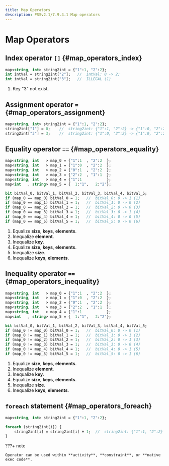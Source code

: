 ```yaml
---
title: Map Operators
description: PSSv2.1/7.9.4.1 Map operators
---
```


# Map Operators

## Index operator `[]` {#map_operators_index}
```sv linenums="1"
map<string, int> string2int = {"1":1, "2":2};
int intVal = string2int["2"];   //  intVal: 0 -> 2;
int intVal = string2int["3"];   //  ILLEGAL (1)
```

1. Key "3" not exist.

## Assignment operator `=` {#map_operators_assignment}
```sv linenums="1"
map<string, int> string2int = {"1":1, "2":2};
string2int["1"] = 0;    //  string2int: {"1":1, "2":2} -> {"1":0, "2":2}
string2int["3"] = 3;    //  string2int: {"1":0, "2":2} -> {"1":0, "2":2, "3":3}
```

## Equality operator `==` {#map_operators_equality}
```sv linenums="1"
map<string, int   > map_0 = {"1":1  , "2":2  };
map<string, int   > map_1 = {"1":0  , "2":2  };
map<string, int   > map_2 = {"0":1  , "2":2  };
map<string, int   > map_3 = {"2":2  , "1":1  };
map<string, int   > map_4 = {"1":1           };
map<int   , string> map_5 = {  1:"1",   2:"2"};

bit bitVal_0, bitVal_1, bitVal_2, bitVal_3, bitVal_4, bitVal_5;
if (map_0 == map_0) bitVal_0 = 1;   //  bitVal_0: 0 -> 1 (1)
if (map_0 == map_1) bitVal_1 = 1;   //  bitVal_1: 0 -> 0 (2)
if (map_0 == map_2) bitVal_2 = 1;   //  bitVal_2: 0 -> 0 (3)
if (map_0 == map_3) bitVal_3 = 1;   //  bitVal_3: 0 -> 1 (4)
if (map_0 == map_4) bitVal_4 = 1;   //  bitVal_4: 0 -> 0 (5)
if (map_0 == map_5) bitVal_5 = 1;   //  bitVal_5: 0 -> 0 (6)
```

1. Equalize **size**, **keys**, **elements**.
2. Inequalize **element**.
3. Inequalize **key**.
4. Equalize **size**, **keys**, **elements**.
5. Inequalize **size**.
6. Inequalize **keys**, **elements**.

## Inequality operator `==` {#map_operators_inequality}
```sv linenums="1"
map<string, int   > map_0 = {"1":1  , "2":2  };
map<string, int   > map_1 = {"1":0  , "2":2  };
map<string, int   > map_2 = {"0":1  , "2":2  };
map<string, int   > map_3 = {"2":2  , "1":1  };
map<string, int   > map_4 = {"1":1           };
map<int   , string> map_5 = {  1:"1",   2:"2"};

bit bitVal_0, bitVal_1, bitVal_2, bitVal_3, bitVal_4, bitVal_5;
if (map_0 != map_0) bitVal_0 = 1;   //  bitVal_0: 0 -> 0 (1)
if (map_0 != map_1) bitVal_1 = 1;   //  bitVal_1: 0 -> 1 (2)
if (map_0 != map_2) bitVal_2 = 1;   //  bitVal_2: 0 -> 1 (3)
if (map_0 != map_3) bitVal_3 = 1;   //  bitVal_3: 0 -> 0 (4)
if (map_0 != map_4) bitVal_4 = 1;   //  bitVal_4: 0 -> 1 (5)
if (map_0 != map_5) bitVal_5 = 1;   //  bitVal_5: 0 -> 1 (6)
```

1. Equalize **size**, **keys**, **elements**.
2. Inequalize **element**.
3. Inequalize **key**.
4. Equalize **size**, **keys**, **elements**.
5. Inequalize **size**.
6. Inequalize **keys**, **elements**.

## `foreach` statement {#map_operators_foreach}
```sv linenums="1"
map<string, int> string2int = {"1":1, "2":2};

foreach (string2int[i]) {
    string2int[i] = string2int[i] + 1;  //  string2int: {"1":1, "2":2} -> {"1":2, "2":3}
}
```

???+ note

    Operator can be used within **activity**, **constraint**, or **native exec code**.


